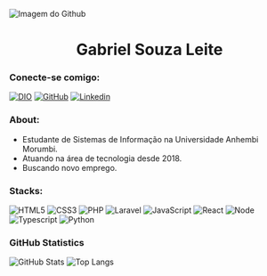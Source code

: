 ![Imagem do Github](https://github.com/gabrielsouzaleite.png)
  # <center>Gabriel Souza Leite</center>
  
  ### Conecte-se comigo:
  [![DIO](https://img.shields.io/badge/-Meu%20Perfil%20na%20DIO-30A3DC?style=for-the-badge)](https://www.dio.me/users/gabriel_leite05)
  [![GitHub](https://img.shields.io/badge/GitHub-000?style=for-the-badge&logo=github&logoColor=30A3DC)](https://github.com/gabrielsouzaleite)
  [![Linkedin](https://img.shields.io/badge/-LinkedIn-000?style=for-the-badge&logo=linkedin&logoColor=30A3DC)](https://www.linkedin.com/in/gabriel-souza-leite-41768b1b5/)

  ### About:
  - Estudante de Sistemas de Informação na Universidade Anhembi Morumbi.
  - Atuando na área de tecnologia desde 2018.
  - Buscando novo emprego.

### Stacks:
![HTML5](https://img.shields.io/badge/HTML-000?style=for-the-badge&logo=html5)
![CSS3](https://img.shields.io/badge/CSS3-000?style=for-the-badge&logo=css3&logoColor=E94D5F)
![PHP](https://img.shields.io/badge/PHP-000?style=for-the-badge&logo=php)
![Laravel](https://img.shields.io/badge/Laravel-000?style=for-the-badge&logo=laravel)
![JavaScript](https://img.shields.io/badge/JavaScript-000?style=for-the-badge&logo=javascript)
![React](https://img.shields.io/badge/React.js-000?style=for-the-badge&logo=react&logoColor=30a3dc)
![Node](https://img.shields.io/badge/Node.Js-000?style=for-the-badge&logo=nodedotjs)
![Typescript](https://img.shields.io/badge/Typescript-000?style=for-the-badge&logo=Typescript)
![Python](https://img.shields.io/badge/Python-000?style=for-the-badge&logo=python&logoColor=30A3DC)

### GitHub Statistics 
![GitHub Stats](https://github-readme-stats.vercel.app/api?username=gabrielsouzaleite&theme=transparent&bg_color=000&border_color=30A3DC&show_icons=true&icon_color=30A3DC&title_color=E94D5F&text_color=FFF)
![Top Langs](https://github-readme-stats-git-masterrstaa-rickstaa.vercel.app/api/top-langs/?username=gabrielsouzaleite&layout=compact&bg_color=000&border_color=30A3DC&title_color=E94D5F&text_color=FFF)
